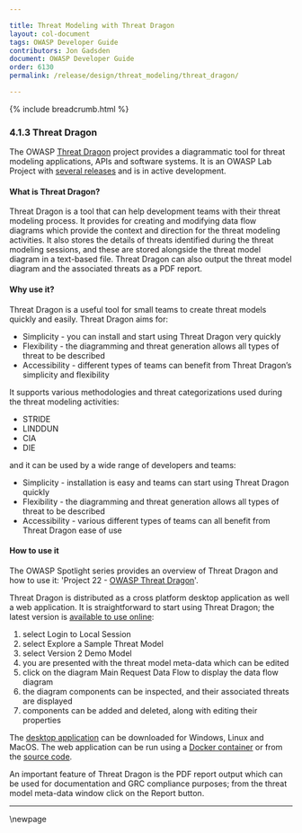 ```yaml
---

title: Threat Modeling with Threat Dragon
layout: col-document
tags: OWASP Developer Guide
contributors: Jon Gadsden
document: OWASP Developer Guide
order: 6130
permalink: /release/design/threat_modeling/threat_dragon/

---
```


{% include breadcrumb.html %}

### 4.1.3 Threat Dragon

The OWASP [Threat Dragon][tdtm] project provides a diagrammatic tool for threat modeling
applications, APIs and software systems.
It is an OWASP Lab Project with [several releases][tddownload] and is in active development.

#### What is Threat Dragon?

Threat Dragon is a tool that can help development teams with their threat modeling process.
It provides for creating and modifying data flow diagrams which provide the
context and direction for the threat modeling activities.
It also stores the details of threats identified during the threat modeling sessions,
and these are stored alongside the threat model diagram in a text-based file.
Threat Dragon can also output the threat model diagram and the associated threats as a PDF report.

#### Why use it?

Threat Dragon is a useful tool for small teams to create threat models quickly and easily.
Threat Dragon aims for:

* Simplicity - you can install and start using Threat Dragon very quickly
* Flexibility - the diagramming and threat generation allows all types of threat to be described
* Accessibility - different types of teams can benefit from Threat Dragon’s simplicity and flexibility

It supports various methodologies and threat categorizations used during the threat modeling activities:

* STRIDE
* LINDDUN
* CIA
* DIE

and it can be used by a wide range of developers and teams:

* Simplicity - installation is easy and teams can start using Threat Dragon quickly
* Flexibility - the diagramming and threat generation allows all types of threat to be described
* Accessibility - various different types of teams can all benefit from Threat Dragon ease of use

#### How to use it

The OWASP Spotlight series provides an overview of Threat Dragon and how to use it:
'Project 22 - [OWASP Threat Dragon][spotlight22]'.

Threat Dragon is distributed as a cross platform desktop application as well a web application.
It is straightforward to start using Threat Dragon; the latest version is [available to use online][tddemo]:

1. select Login to Local Session
2. select Explore a Sample Threat Model
3. select Version 2 Demo Model
4. you are presented with the threat model meta-data which can be edited
5. click on the diagram Main Request Data Flow to display the data flow diagram
6. the diagram components can be inspected, and their associated threats are displayed
7. components can be added and deleted, along with editing their properties

The [desktop application][tddownload] can be downloaded for Windows, Linux and MacOS.
The web application can be run using a [Docker container][tddocker] or from the [source code][tdcode].

An important feature of Threat Dragon is the PDF report output which can be used for documentation
and GRC compliance purposes; from the threat model meta-data window click on the Report button.

----

[tddemo]: https://www.threatdragon.com/#/
[tdcode]: https://github.com/OWASP/threat-dragon
[tddocker]: https://hub.docker.com/r/owasp/threat-dragon/tags
[tddownload]: https://github.com/OWASP/threat-dragon/releases
[tdtm]: https://owasp.org/www-project-threat-dragon/
[spotlight22]: https://youtu.be/hUOAoc6QGJo

\newpage
